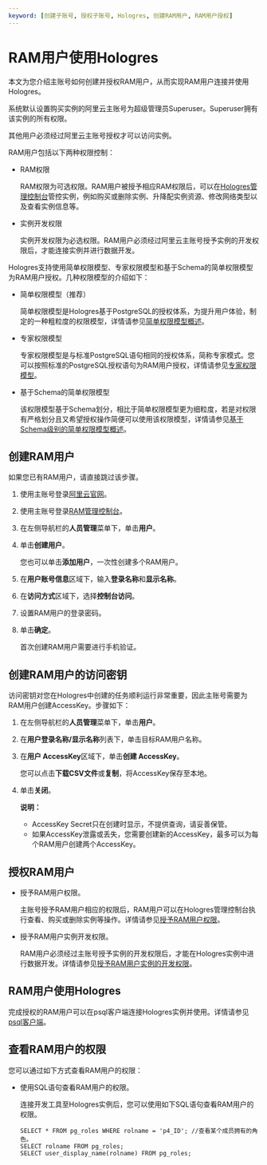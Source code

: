 ```yaml
---
keyword: [创建子账号, 授权子账号, Hologres, 创建RAM用户, RAM用户授权]
---
```


# RAM用户使用Hologres

本文为您介绍主账号如何创建并授权RAM用户，从而实现RAM用户连接并使用Hologres。

系统默认设置购买实例的阿里云主账号为超级管理员Superuser。Superuser拥有该实例的所有权限。

其他用户必须经过阿里云主账号授权才可以访问实例。

RAM用户包括以下两种权限控制：

-   RAM权限

    RAM权限为可选权限。RAM用户被授予相应RAM权限后，可以在[Hologres管理控制台](https://hologram.console.aliyun.com/#/instance)管控实例，例如购买或删除实例、升降配实例资源、修改网络类型以及查看实例信息等。

-   实例开发权限

    实例开发权限为必选权限。RAM用户必须经过阿里云主账号授予实例的开发权限后，才能连接实例并进行数据开发。


Hologres支持使用简单权限模型、专家权限模型和基于Schema的简单权限模型为RAM用户授权。几种权限模型的介绍如下：

-   简单权限模型（推荐）

    简单权限模型是Hologres基于PostgreSQL的授权体系，为提升用户体验，制定的一种粗粒度的权限模型，详情请参见[简单权限模型概述](/intl.zh-CN/账号与权限管理/Hologres权限模型/简单权限模型/简单权限模型概述.md)。

-   专家权限模型

    专家权限模型是与标准PostgreSQL语句相同的授权体系，简称专家模式。您可以按照标准的PostgreSQL授权语句为RAM用户授权，详情请参见[专家权限模型](/intl.zh-CN/账号与权限管理/Hologres权限模型/专家权限模型.md)。

-   基于Schema的简单权限模型

    该权限模型基于Schema划分，相比于简单权限模型更为细粒度，若是对权限有严格划分且又希望授权操作简便可以使用该权限模型，详情请参见[基于Schema级别的简单权限模型概述](/intl.zh-CN/账号与权限管理/Hologres权限模型/基于Schema级别的简单权限模型/基于Schema级别的简单权限模型概述.md)。


## 创建RAM用户

如果您已有RAM用户，请直接跳过该步骤。

1.  使用主账号登录[阿里云官网](https://www.alibabacloud.com/)。

2.  使用主账号登录[RAM管理控制台](https://ram.console.aliyun.com/overview)。

3.  在左侧导航栏的**人员管理**菜单下，单击**用户**。

4.  单击**创建用户**。

    您也可以单击**添加用户**，一次性创建多个RAM用户。

5.  在**用户账号信息**区域下，输入**登录名称**和**显示名称**。

6.  在**访问方式**区域下，选择**控制台访问**。

7.  设置RAM用户的登录密码。

8.  单击**确定**。

    首次创建RAM用户需要进行手机验证。


## 创建RAM用户的访问密钥

访问密钥对您在Hologres中创建的任务顺利运行非常重要，因此主账号需要为RAM用户创建AccessKey。步骤如下：

1.  在左侧导航栏的**人员管理**菜单下，单击**用户**。

2.  在**用户登录名称/显示名称**列表下，单击目标RAM用户名称。

3.  在**用户 AccessKey**区域下，单击**创建 AccessKey**。

    您可以点击**下载CSV文件**或**复制**，将AccessKey保存至本地。

4.  单击**关闭**。

    **说明：**

    -   AccessKey Secret只在创建时显示，不提供查询，请妥善保管。
    -   如果AccessKey泄露或丢失，您需要创建新的AccessKey，最多可以为每个RAM用户创建两个AccessKey。

## 授权RAM用户

-   授予RAM用户权限。

    主账号授予RAM用户相应的权限后，RAM用户可以在Hologres管理控制台执行查看、购买或删除实例等操作。详情请参见[授予RAM用户权限](/intl.zh-CN/账号与权限管理/授予RAM用户权限.md)。

-   授予RAM用户实例开发权限。

    RAM用户必须经过主账号授予实例的开发权限后，才能在Hologres实例中进行数据开发。详情请参见[授予RAM用户实例的开发权限](/intl.zh-CN/账号与权限管理/授权操作/授予RAM用户实例的开发权限.md)。


## RAM用户使用Hologres

完成授权的RAM用户可以在psql客户端连接Hologres实例并使用。详情请参见[psql客户端](/intl.zh-CN/连接开发工具/psql客户端.md)。

## 查看RAM用户的权限

您可以通过如下方式查看RAM用户的权限：

-   使用SQL语句查看RAM用户的权限。

    连接开发工具至Hologres实例后，您可以使用如下SQL语句查看RAM用户的权限。

    ```
    SELECT * FROM pg_roles WHERE rolname = 'p4_ID'; //查看某个成员拥有的角色。
    SELECT rolname FROM pg_roles;
    SELECT user_display_name(rolname) FROM pg_roles;
    ```


